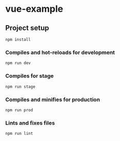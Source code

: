 # vue-example

## Project setup
```
npm install
```

### Compiles and hot-reloads for development
```
npm run dev
```

### Compiles for stage
```
npm run stage
```
### Compiles and minifies for production
```
npm run prod
```

### Lints and fixes files
```
npm run lint
```
